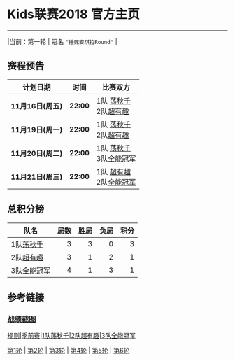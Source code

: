 # Kids联赛2018 官方主页
---

|当前：第一轮 | 冠名 ```"捶死安琪拉Round"``` |

## 赛程预告

|计划日期|时间|比赛双方|
|--------|------|----|
|**11月16日(周五)** | **22:00** | 1队 [荡秋千](team1.md) <br> 2队[超有趣](team2.md) |
|**11月19日(周一)** | **22:00** | 1队 [荡秋千](team1.md) <br> 2队[超有趣](team2.md) |
|**11月20日(周二)** | **22:00** | 1队 [荡秋千](team1.md) <br> 3队[全能冠军](team3.md) |
|**11月21日(周三)** | **22:00** | 1队 [超有趣](team2.md) <br> 2队[全能冠军](team3.md) |

## 总积分榜

| 队名                  | 局数 | 胜局 | 负局 |  积分 |
|-------------          | --: | --: | --: | --: |
| 1队[荡秋千](team1.md)   | 3  | 3  | 0 | 3 |
| 2队[超有趣](team2.md)   | 3  | 1  | 2 | 1 |
| 3队[全能冠军](team3.md) | 4  | 1 | 3 | 1 |

## 参考链接
### [战绩截图](https://m.weibo.cn/u/6852703787)

[规则](rule.md)\|[季前赛](pre_season.md)\|[1队荡秋千](team1.md)\|[2队超有趣](team2.md)\|[3队全能冠军](team3.md)

[第1轮](round1.md) \| [第2轮](round2.md) \| [第3轮](round3.md) \| [第4轮](round4.md) \| [第5轮](round5.md) \| [第6轮](round6.md) 



